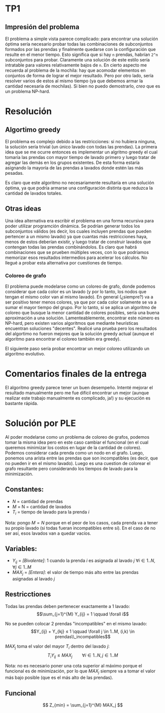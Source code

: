 # TP1

## Impresión del problema

El problema a simple vista parece complicado: para encontrar una solución óptima sería necesario probar todas las combinaciones de subconjuntos formados por las prendas y finalmente quedarse con la configuración que resulte en el menor tiempo. Esto significa que si hay `n` prendas, habrían `2^n` subconjuntos para probar. Claramente una solución de este estilo sería intratable para valores relativamente bajos de `n`.
En cierto aspecto me recuerda al problema de la mochila: hay que acomodar elementos en conjuntos de forma de lograr el mejor resultado. Pero por otro lado, sería resolver varios de estos al mismo tiempo (ya que debemos armar la cantidad necesaria de mochilas). Si bien no puedo demostrarlo, _creo_ que es un problema NP-hard.

# Resolución

## Algortimo greedy

El problema es complejo debido a las restricciones: si no hubiera ninguna, la solución sería trivial (un único lavado con todas las prendas). La primera idea que se me ocurre entonces es implementar un algritmo greedy el cual tomaría las prendas con mayor tiempo de lavado primero y luego tratar de agregar las demás en los grupos existentes. De esta forma estaría asignando la mayoría de las prendas a lavados donde estén las más pesadas.

Es claro que este algoritmo no necesariamente resultaría en una solución óptima, ya que podría armarse una configuración distinta que reduzca la cantidad de lavados totales.

## Otras ideas

Una idea alternativa era escribir el problema en una forma recursiva para poder utilizar programción dinámica. Se podrían generar todos los subconjuntos válidos (es decir, los cuales incluyen prendas que pueden pertencer a un mismo lavado) ya que cuantas más restricciones haya, menos de estos deberían existir, y luego tratar de construir lavados que contengan todas las prendas combinándolos. Es claro que habrá combinaciones que se prueben múltiples veces, con lo que podríamos memorizar esos resultados intermedios para acelerar los cálculos. No llegué a probar esta alternativa por cuestiones de tiempo.

### Coloreo de grafo

El problema puede modelarse como un coloreo de grafo, donde podemos considerar que cada color es un lavado (y por lo tanto, los nodos que tengan el mismo color van al mismo lavado). En general (¿siempre?) va a ser positivo tener menos colores, ya que por cada color solamente se va a sumar el mayor tiempo del grupo. Por lo tanto, si se aplica un algoritmo de coloreo que busque la menor cantidad de colores posibles, sería una buena aproximación a una solución. Lamenteablemente, encontrar este número es NP-hard, pero existen varios algoritmos que mediante heurísticas encuentran soluciones "decentes". Realicé una prueba pero los resultados del algortimo no fueron mejores que la solución greedy actual (aunque el algoritmo para encontrar el coloreo también era greedy).

El siguiente paso sería probar encontrar un mejor coloreo utilizando un algoritmo evolutivo.

# Comentarios finales de la entrega

El algoritmo greedy parece tener un buen desempeño. Intenté mejorar el resultado manualmente pero me fue difícil encontrar un mejor (aunque realizar este trabajo manualmente es complicado, ja!) y su ejecución es bastante rápida.

# Solución por PLE

Al poder modelarse como un problema de coloreo de grafos, podemos tomar la misma idea pero en este caso cambiar el funcional (en el cual queremos minimizar los costos en lugar de la cantidad de colores). Podemos considerar cada prenda como un nodo en el grafo. Luego, ponemos una arísta entre las prendas que son incompatibles (es decir, que no pueden ir en el mismo lavado). Luego es una cuestion de colorear el grafo resultante pero considerando los tiempos de lavado para la minimización.

## Constantes:

- $N$ = cantidad de prendas
- $M$ = N = cantidad de lavados
- $T_i$ = tiempo de lavado para la prenda $i$

Nota: pongo $M=N$ porque en el peor de los casos, cada prenda va a tener su propio lavado (si todas fueran incompatibles entre sí). En el caso de no ser así, esos lavados van a quedar vacíos.

## Variables:

- $Y_{ij}$ = _[Bivalente]_: 1 cuando la prenda $i$ es asignada al lavado $j$ $\forall i \in 1..N, \forall j \in 1..M$
- $MAX_{j}$ = _[Entera]_: el valor de tiempo más alto entre las prendas asignadas al lavado $j$

## Restricctiones

Todas las prendas deben pertenecer exactamente a 1 lavado:
$$\sum_{j=1}^{M} Y_{ij} = 1   \qquad   \forall i$$

No se pueden colocar 2 prendas "incompatibles" en el mismo lavado:
$$Y_{ij} + Y_{kj} ≤ 1   \qquad   \forall j \in 1..M, (i,k) \in prendas\\_incompatibles$$

$MAX_j$ toma el valor del mayor $T_i$ dentro del lavado $j$:
$$T_i Y_{ij} ≤ MAX_j   \qquad  \forall i \in 1..N, j \in 1..M$$

Nota: no es necesario poner una cota superior al máximo porque el funcional es de minimización, por lo que $MAX_j$ siempre va a tomar el valor más bajo posible (que es el más alto de las prendas).

## Funcional

$$
Z_{min} = \sum_{j=1}^{M} MAX_j
$$
